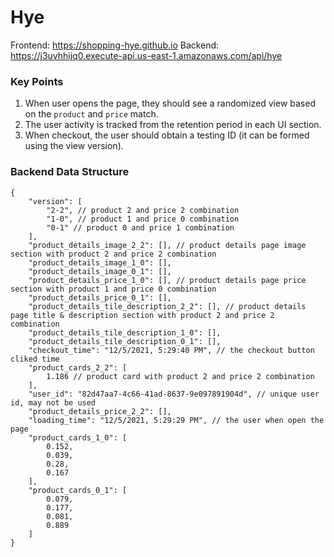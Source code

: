 # Hye

Frontend: https://shopping-hye.github.io
Backend: https://j3uvhhijq0.execute-api.us-east-1.amazonaws.com/api/hye

### Key Points
1. When user opens the page, they should see a randomized view based on the `product` and `price` match.
2. The user activity is tracked from the retention period in each UI section.
3. When checkout, the user should obtain a testing ID (it can be formed using the view version).

### Backend Data Structure
```shell
{
	"version": [
		"2-2", // product 2 and price 2 combination
		"1-0", // product 1 and price 0 combination
		"0-1" // product 0 and price 1 combination
	],
	"product_details_image_2_2": [], // product details page image section with product 2 and price 2 combination
	"product_details_image_1_0": [],
	"product_details_image_0_1": [],
	"product_details_price_1_0": [], // product details page price section with product 1 and price 0 combination
	"product_details_price_0_1": [],
	"product_details_tile_description_2_2": [], // product details page title & description section with product 2 and price 2 combination
	"product_details_tile_description_1_0": [],
	"product_details_tile_description_0_1": [],
	"checkout_time": "12/5/2021, 5:29:40 PM", // the checkout button cliked time
	"product_cards_2_2": [
		1.186 // product card with product 2 and price 2 combination
	],
	"user_id": "82d47aa7-4c66-41ad-8637-9e097891904d", // unique user id, may not be used
	"product_details_price_2_2": [],
	"loading_time": "12/5/2021, 5:29:29 PM", // the user when open the page
	"product_cards_1_0": [
		0.152,
		0.039,
		0.28,
		0.167
	],
	"product_cards_0_1": [
		0.079,
		0.177,
		0.081,
		0.889
	]
}
```